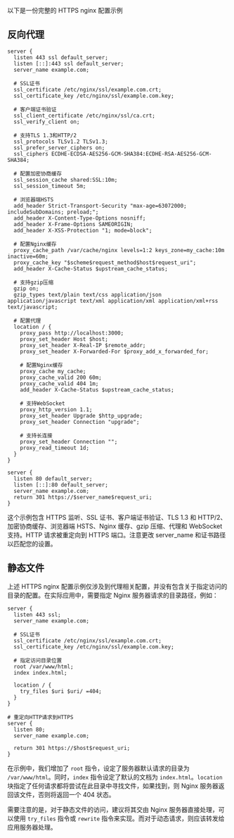以下是一份完整的 HTTPS nginx 配置示例

## 反向代理

```nginx
server {
  listen 443 ssl default_server;
  listen [::]:443 ssl default_server;
  server_name example.com;

  # SSL证书
  ssl_certificate /etc/nginx/ssl/example.com.crt;
  ssl_certificate_key /etc/nginx/ssl/example.com.key;

  # 客户端证书验证
  ssl_client_certificate /etc/nginx/ssl/ca.crt;
  ssl_verify_client on;

  # 支持TLS 1.3和HTTP/2
  ssl_protocols TLSv1.2 TLSv1.3;
  ssl_prefer_server_ciphers on;
  ssl_ciphers ECDHE-ECDSA-AES256-GCM-SHA384:ECDHE-RSA-AES256-GCM-SHA384;

  # 配置加密协商缓存
  ssl_session_cache shared:SSL:10m;
  ssl_session_timeout 5m;

  # 浏览器端HSTS
  add_header Strict-Transport-Security "max-age=63072000; includeSubDomains; preload;";
  add_header X-Content-Type-Options nosniff;
  add_header X-Frame-Options SAMEORIGIN;
  add_header X-XSS-Protection "1; mode=block";

  # 配置Nginx缓存
  proxy_cache_path /var/cache/nginx levels=1:2 keys_zone=my_cache:10m inactive=60m;
  proxy_cache_key "$scheme$request_method$host$request_uri";
  add_header X-Cache-Status $upstream_cache_status;

  # 支持gzip压缩
  gzip on;
  gzip_types text/plain text/css application/json application/javascript text/xml application/xml application/xml+rss text/javascript;

  # 配置代理
  location / {
    proxy_pass http://localhost:3000;
    proxy_set_header Host $host;
    proxy_set_header X-Real-IP $remote_addr;
    proxy_set_header X-Forwarded-For $proxy_add_x_forwarded_for;

    # 配置Nginx缓存
    proxy_cache my_cache;
    proxy_cache_valid 200 60m;
    proxy_cache_valid 404 1m;
    add_header X-Cache-Status $upstream_cache_status;

    # 支持WebSocket
    proxy_http_version 1.1;
    proxy_set_header Upgrade $http_upgrade;
    proxy_set_header Connection "upgrade";

    # 支持长连接
    proxy_set_header Connection "";
    proxy_read_timeout 1d;
  }
}

server {
  listen 80 default_server;
  listen [::]:80 default_server;
  server_name example.com;
  return 301 https://$server_name$request_uri;
}
```

这个示例包含 HTTPS 监听、SSL 证书、客户端证书验证、TLS 1.3 和 HTTP/2、加密协商缓存、浏览器端 HSTS、Nginx 缓存、gzip 压缩、代理和 WebSocket 支持。HTTP 请求被重定向到 HTTPS 端口。注意更改 server_name 和证书路径以匹配您的设置。

## 静态文件

上述 HTTPS nginx 配置示例仅涉及到代理相关配置，并没有包含关于指定访问的目录的配置。在实际应用中，需要指定 Nginx 服务器请求的目录路径，例如：

```nginx
server {
  listen 443 ssl;
  server_name example.com;

  # SSL证书
  ssl_certificate /etc/nginx/ssl/example.com.crt;
  ssl_certificate_key /etc/nginx/ssl/example.com.key;

  # 指定访问目录位置
  root /var/www/html;
  index index.html;

  location / {
    try_files $uri $uri/ =404;
  }
}

# 重定向HTTP请求到HTTPS
server {
  listen 80;
  server_name example.com;

  return 301 https://$host$request_uri;
}
```

在示例中，我们增加了 `root` 指令，设定了服务器默认请求的目录为 `/var/www/html`。同时，`index` 指令设定了默认的文档为 `index.html`。`location` 块指定了任何请求都将尝试在此目录中寻找文件，如果找到，则 Nginx 服务器返回该文件，否则将返回一个 404 状态。

需要注意的是，对于静态文件的访问，建议将其交由 Nginx 服务器直接处理，可以使用 `try_files` 指令或 `rewrite` 指令来实现。而对于动态请求，则应该转发给应用服务器处理。
